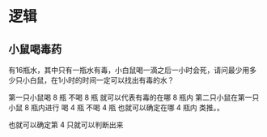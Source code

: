 # 逻辑

## 小鼠喝毒药

有16瓶水，其中只有一瓶水有毒，小白鼠喝一滴之后一小时会死，请问最少用多少只小白鼠，在1小时的时间一定可以找出有毒的水？

第一只小鼠喝 8 瓶 不喝 8 瓶 就可以代表有毒的在哪 8 瓶内
第二只小鼠在第一只小鼠 8 瓶内进行 喝 4 瓶 不喝 4 瓶 也就可以确定在哪 4 瓶内
类推。。

也就可以确定第 4 只就可以判断出来

